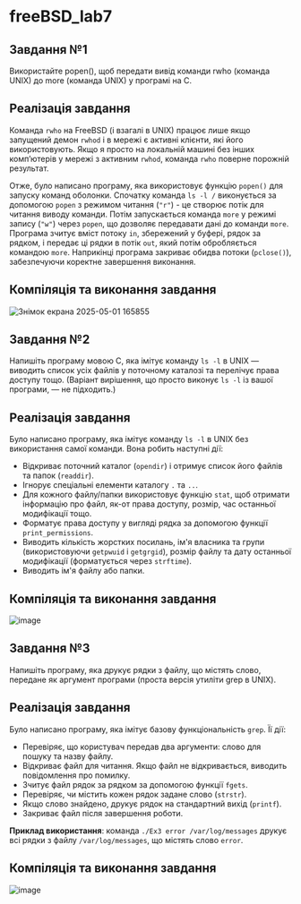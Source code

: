# freeBSD_lab7
## Завдання №1
Використайте popen(), щоб передати вивід команди rwho (команда UNIX) до more (команда UNIX) у програмі на C.
## Реалізація завдання
Команда `rwho` на FreeBSD (і взагалі в UNIX) працює лише якщо запущений демон `rwhod` і в мережі є активні клієнти, які його використовують. Якщо я просто на локальній машині без інших комп’ютерів у мережі з активним `rwhod`, команда `rwho` поверне порожній результат.

Отже, було написано програму, яка використовує функцію `popen()` для запуску команд оболонки. Спочатку команда `ls -l /` виконується за допомогою `popen` з режимом читання (`"r"`) - це створює потік для читання виводу команди. Потім запускається команда `more` у режимі запису (`"w"`) через `popen`, що дозволяє передавати дані до команди `more`. Програма зчитує вміст потоку `in`, збережений у буфері, рядок за рядком, і передає ці рядки в потік `out`, який потім обробляється командою `more`. Наприкінці програма закриває обидва потоки (`pclose()`), забезпечуючи коректне завершення виконання.
## Компіляція та виконання завдання
![Знімок екрана 2025-05-01 165855](https://github.com/user-attachments/assets/9beff27f-7d77-4c56-a272-9b394d479e45)

## Завдання №2
Напишіть програму мовою C, яка імітує команду `ls -l` в UNIX — виводить список усіх файлів у поточному каталозі та перелічує права доступу тощо. (Варіант вирішення, що просто виконує `ls -l` із вашої програми, — не підходить.)
## Реалізація завдання
Було написано програму, яка імітує команду `ls -l` в UNIX без використання самої команди. Вона робить наступні дії:
+ Відкриває поточний каталог (`opendir`) і отримує список його файлів та папок (`readdir`).
+ Ігнорує спеціальні елементи каталогу `.` та `..`.
+ Для кожного файлу/папки використовує функцію `stat`, щоб отримати інформацію про файл, як-от права доступу, розмір, час останньої модифікації тощо.
+ Форматує права доступу у вигляді рядка за допомогою функції `print_permissions`.
+ Виводить кількість жорстких посилань, ім'я власника та групи (використовуючи `getpwuid` і `getgrgid`), розмір файлу та дату останньої модифікації (форматується через `strftime`).
+ Виводить ім'я файлу або папки.

## Компіляція та виконання завдання
![image](https://github.com/user-attachments/assets/8e38d1f6-7634-4b0b-b7bb-4d6706f3866d)

## Завдання №3
Напишіть програму, яка друкує рядки з файлу, що містять слово, передане як аргумент програми (проста версія утиліти grep в UNIX).
## Реалізація завдання
Було написано програму, яка імітує базову функціональність `grep`. Її дії:
- Перевіряє, що користувач передав два аргументи: слово для пошуку та назву файлу.
- Відкриває файл для читання. Якщо файл не відкривається, виводить повідомлення про помилку.
- Зчитує файл рядок за рядком за допомогою функції `fgets`.
- Перевіряє, чи містить кожен рядок задане слово (`strstr`).
- Якщо слово знайдено, друкує рядок на стандартний вихід (`printf`).
- Закриває файл після завершення роботи.

**Приклад використання**: команда `./Ex3 error /var/log/messages` друкує всі рядки з файлу `/var/log/messages`, що містять слово `error`.
## Компіляція та виконання завдання
![image](https://github.com/user-attachments/assets/2fd2ae17-27d1-4cf4-8a92-c123c53df9aa)

